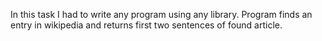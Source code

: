 In this task I had to write any program using any library. Program finds an entry in wikipedia and returns first two sentences of found article.
